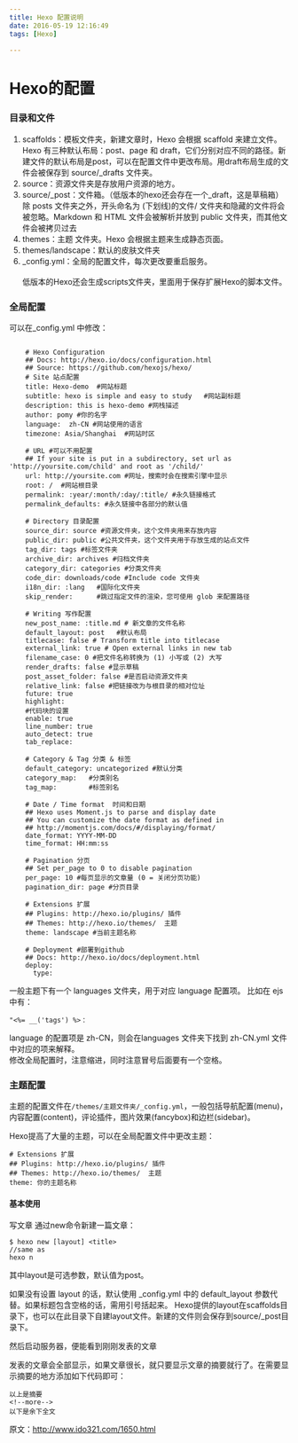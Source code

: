 ```yaml
---
title: Hexo 配置说明
date: 2016-05-19 12:16:49
tags: [Hexo]

---
```


# Hexo的配置
### 目录和文件

1. scaffolds：模板文件夹，新建文章时，Hexo 会根据 scaffold 来建立文件。Hexo 有三种默认布局：post、page 和 draft，它们分别对应不同的路径。新建文件的默认布局是post，可以在配置文件中更改布局。用draft布局生成的文件会被保存到 source/_drafts 文件夹。 
2. source：资源文件夹是存放用户资源的地方。 
3. source/_post：文件箱。（低版本的hexo还会存在一个_draft，这是草稿箱）除 posts 文件夹之外，开头命名为 (下划线)的文件/ 文件夹和隐藏的文件将会被忽略。Markdown 和 HTML 文件会被解析并放到 public 文件夹，而其他文件会被拷贝过去 
4. themes：主题 文件夹。Hexo 会根据主题来生成静态页面。 
5. themes/landscape：默认的皮肤文件夹 
6. _config.yml：全局的配置文件，每次更改要重启服务。
<br/><br/>低版本的Hexo还会生成scripts文件夹，里面用于保存扩展Hexo的脚本文件。<br/>

### 全局配置
可以在_config.yml 中修改：<br/>
```{bash}

	# Hexo Configuration
	## Docs: http://hexo.io/docs/configuration.html
	## Source: https://github.com/hexojs/hexo/
	# Site 站点配置
	title: Hexo-demo  #网站标题
	subtitle: hexo is simple and easy to study   #网站副标题
	description: this is hexo-demo #网栈描述
	author: pomy #你的名字
	language:  zh-CN #网站使用的语言
	timezone: Asia/Shanghai  #网站时区
	
	# URL #可以不用配置
	## If your site is put in a subdirectory, set url as 'http://yoursite.com/child' and root as '/child/'
	url: http://yoursite.com #网址，搜索时会在搜索引擎中显示
	root: /  #网站根目录
	permalink: :year/:month/:day/:title/ #永久链接格式
	permalink_defaults: #永久链接中各部分的默认值
	
	# Directory 目录配置
	source_dir: source #资源文件夹，这个文件夹用来存放内容
	public_dir: public #公共文件夹，这个文件夹用于存放生成的站点文件
	tag_dir: tags #标签文件夹
	archive_dir: archives #归档文件夹
	category_dir: categories #分类文件夹
	code_dir: downloads/code #Include code 文件夹
	i18n_dir: :lang   #国际化文件夹
	skip_render:      #跳过指定文件的渲染，您可使用 glob 来配置路径
	
	# Writing 写作配置
	new_post_name: :title.md # 新文章的文件名称
	default_layout: post   #默认布局
	titlecase: false # Transform title into titlecase
	external_link: true # Open external links in new tab
	filename_case: 0 #把文件名称转换为 (1) 小写或 (2) 大写
	render_drafts: false #显示草稿
	post_asset_folder: false #是否启动资源文件夹
	relative_link: false #把链接改为与根目录的相对位址
	future: true  
	highlight:  
	#代码块的设置
	enable: true
	line_number: true
	auto_detect: true
	tab_replace:
	
	# Category & Tag 分类 & 标签
	default_category: uncategorized #默认分类
	category_map:   #分类别名   
	tag_map:        #标签别名
	
	# Date / Time format  时间和日期
	## Hexo uses Moment.js to parse and display date
	## You can customize the date format as defined in
	## http://momentjs.com/docs/#/displaying/format/
	date_format: YYYY-MM-DD
	time_format: HH:mm:ss
	
	# Pagination 分页
	## Set per_page to 0 to disable pagination
	per_page: 10 #每页显示的文章量 (0 = 关闭分页功能)
	pagination_dir: page #分页目录
	
	# Extensions 扩展
	## Plugins: http://hexo.io/plugins/ 插件
	## Themes: http://hexo.io/themes/  主题
	theme: landscape #当前主题名称
	
	# Deployment #部署到github
	## Docs: http://hexo.io/docs/deployment.html
	deploy:
	  type:
```

一般主题下有一个 languages 文件夹，用于对应 language 配置项。 比如在 ejs 中有：<br/>

	"<%= __('tags') %>：
	
language 的配置项是 zh-CN，则会在languages 文件夹下找到 zh-CN.yml 文件中对应的项来解释。<br/>
修改全局配置时，注意缩进，同时注意冒号后面要有一个空格。<br/>


### 主题配置
主题的配置文件在`/themes/主题文件夹/_config.yml`，一般包括导航配置(menu)，内容配置(content)，评论插件，图片效果(fancybox)和边栏(sidebar)。<br/>

Hexo提高了大量的主题，可以在全局配置文件中更改主题：<br/>

	# Extensions 扩展
	## Plugins: http://hexo.io/plugins/ 插件
	## Themes: http://hexo.io/themes/  主题
	theme: 你的主题名称


#### 基本使用

写文章 
通过new命令新建一篇文章：
	
	$ hexo new [layout] <title>
	//same as
	hexo n
	
其中layout是可选参数，默认值为post。

如果没有设置 layout 的话，默认使用 _config.yml 中的 default_layout 参数代替。如果标题包含空格的话，需用引号括起来。
Hexo提供的layout在scaffolds目录下，也可以在此目录下自建layout文件。新建的文件则会保存到source/_post目录下。


然后启动服务器，便能看到刚刚发表的文章

发表的文章会全部显示，如果文章很长，就只要显示文章的摘要就行了。在需要显示摘要的地方添加如下代码即可：
	
	以上是摘要
	<!--more-->
	以下是余下全文


原文：http://www.ido321.com/1650.html